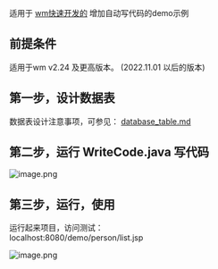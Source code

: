 适用于 [wm快速开发的](http://wm.zvo.cn) 增加自动写代码的demo示例  

## 前提条件
适用于wm v2.24 及更高版本。 (2022.11.01 以后的版本)  

## 第一步，设计数据表
数据表设计注意事项，可参见： [database_table.md](../doc/database_table.md)

## 第二步，运行 WriteCode.java 写代码

![image.png](https://res.zvo.cn/writecode/wm_demo_writecode_run.gif) 


## 第三步，运行，使用
运行起来项目，访问测试：  
localhost:8080/demo/person/list.jsp  

![image.png](https://res.zvo.cn/writecode/write_page_runing.gif) 

